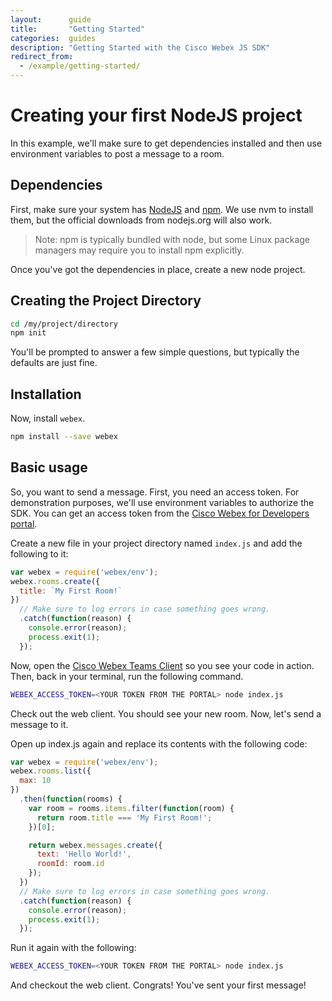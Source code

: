 ```yaml
---
layout:      guide
title:       "Getting Started"
categories:  guides
description: "Getting Started with the Cisco Webex JS SDK"
redirect_from:
  - /example/getting-started/
---
```


# Creating your first NodeJS project

In this example, we'll make sure to get dependencies installed and then use environment variables to post a message to a room.

## Dependencies

First, make sure your system has [NodeJS](https://nodejs.org) and [npm](https://www.npmjs.com). We use nvm to install them, but the official downloads from nodejs.org will also work.

> Note: npm is typically bundled with node, but some Linux package managers may require you to install npm explicitly.

Once you've got the dependencies in place, create a new node project.

## Creating the Project Directory

```bash
cd /my/project/directory
npm init
```

You'll be prompted to answer a few simple questions, but typically the defaults are just fine.

## Installation

Now, install `webex`.

```bash
npm install --save webex
```

## Basic usage

So, you want to send a message. First, you need an access token. For demonstration purposes, we'll use environment variables to authorize the SDK. You can get an access token from the [Cisco Webex for Developers portal](https://developer.webex.com/).

Create a new file in your project directory named `index.js` and add the following to it:

```javascript
var webex = require('webex/env');
webex.rooms.create({
  title: `My First Room!`
})
  // Make sure to log errors in case something goes wrong.
  .catch(function(reason) {
    console.error(reason);
    process.exit(1);
  });
```

Now, open the [Cisco Webex Teams Client](https://teams.webex.com) so you see your code in action. Then, back in your terminal, run the following command.

```bash
WEBEX_ACCESS_TOKEN=<YOUR TOKEN FROM THE PORTAL> node index.js
```

Check out the web client. You should see your new room. Now, let's send a message to it.

Open up index.js again and replace its contents with the following code:

```javascript
var webex = require('webex/env');
webex.rooms.list({
  max: 10
})
  .then(function(rooms) {
    var room = rooms.items.filter(function(room) {
      return room.title === 'My First Room!';
    })[0];

    return webex.messages.create({
      text: 'Hello World!',
      roomId: room.id
    });
  })
  // Make sure to log errors in case something goes wrong.
  .catch(function(reason) {
    console.error(reason);
    process.exit(1);
  });
```

Run it again with the following:

```bash
WEBEX_ACCESS_TOKEN=<YOUR TOKEN FROM THE PORTAL> node index.js
```

And checkout the web client. Congrats! You've sent your first message!

